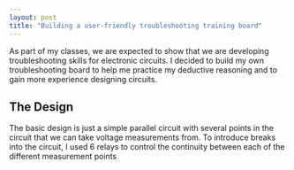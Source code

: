 ```yaml
---
layout: post
title: "Building a user-friendly troubleshooting training board"
---
```


As part of my classes, we are expected to show that we are developing troubleshooting skills for electronic circuits.
I decided to build my own troubleshooting board to help me practice my deductive reasoning and to gain more experience
designing circuits.

## The Design

The basic design is just a simple parallel circuit with several points in the circuit that we can take voltage measurements
from. To introduce breaks into the circuit, I used 6 relays to control the continuity between each of the different measurement
points
